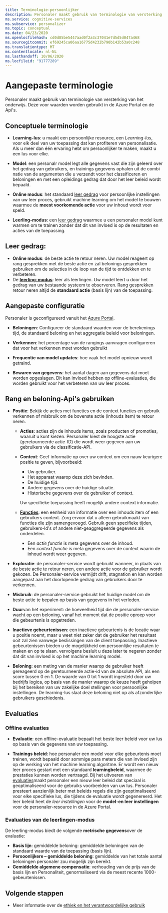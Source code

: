 ```yaml
---
title: Terminologie-persoonlijker
description: Personaler maakt gebruik van terminologie van versterking van het onderwijs. Deze voor waarden worden gebruikt in de Azure Portal en de Api's.
ms.service: cognitive-services
ms.subservice: personalizer
ms.topic: conceptual
ms.date: 04/23/2020
ms.openlocfilehash: cd0d85be5447aad0f2a3c37041e7d5d5d047a468
ms.sourcegitcommit: ef69245ca06aa16775d4232b790b142b53a0c248
ms.translationtype: MT
ms.contentlocale: nl-NL
ms.lasthandoff: 10/06/2020
ms.locfileid: "91777289"
---
```

# <a name="personalizer-terminology"></a>Aangepaste terminologie

Personaler maakt gebruik van terminologie van versterking van het onderwijs. Deze voor waarden worden gebruikt in de Azure Portal en de Api's.

## <a name="conceptual-terminology"></a>Conceptuele terminologie

* **Learning-lus**: u maakt een persoonlijke resource, een _Learning-lus_, voor elk deel van uw toepassing dat kan profiteren van personalisatie. Als u meer dan één ervaring hebt om persoonlijker te maken, maakt u een lus voor elke.

* **Model**: een personalr model legt alle gegevens vast die zijn geleerd over het gedrag van gebruikers, en trainings gegevens ophalen uit de combi natie van de argumenten die u verzendt voor het classificeren en beloningen en met een opleidings gedrag dat door het leer beleid wordt bepaald.

* **Online modus**: het standaard [leer gedrag](#learning-behavior) voor persoonlijke instellingen van uw leer proces, gebruikt machine learning om het model te bouwen waarmee de **meest voorkomende actie** voor uw inhoud wordt voor speld.

* **Leerling-modus**: een [leer gedrag](#learning-behavior) waarmee u een personaler model kunt warmen om te trainen zonder dat dit van invloed is op de resultaten en acties van de toepassing.

## <a name="learning-behavior"></a>Leer gedrag:

* **Online modus**: de beste actie te retour neren. Uw model reageert op rang gesprekken met de beste actie en zal belonings gesprekken gebruiken om de selecties in de loop van de tijd te ontdekken en te verbeteren.
* De **[leerling-modus](concept-apprentice-mode.md)**: leer als leerlingen. Uw model leert u door het gedrag van uw bestaande systeem te observeren. Rang gesprekken retour neren altijd de **standaard actie** (basis lijn) van de toepassing.

## <a name="personalizer-configuration"></a>Aangepaste configuratie

Personaler is geconfigureerd vanuit het [Azure Portal](https://portal.azure.com).

* **Beloningen**: Configureer de standaard waarden voor de berekenings tijd, de standaard beloning en het aggregatie beleid voor beloningen.

* **Verkennen**: het percentage van de rangings aanvragen configureren dat voor het verkennen moet worden gebruikt

* **Frequentie van model updates**: hoe vaak het model opnieuw wordt getraind.

* **Bewaren van gegevens**: het aantal dagen aan gegevens dat moet worden opgeslagen. Dit kan invloed hebben op offline-evaluaties, die worden gebruikt voor het verbeteren van uw leer proces.

## <a name="use-rank-and-reward-apis"></a>Rang en beloning-Api's gebruiken

* **Positie**: Bekijk de acties met functies en de context functies en gebruik verkennen of misbruik om de bovenste actie (inhouds item) te retour neren.

    * **Acties**: acties zijn de inhouds items, zoals producten of promoties, waaruit u kunt kiezen. Personaler kiest de hoogste actie (geretourneerde actie-ID) die wordt weer gegeven aan uw gebruikers via de classificatie-API.

    * **Context**: Geef informatie op over uw context om een nauw keurigere positie te geven, bijvoorbeeld:
        * Uw gebruiker.
        * Het apparaat waarop deze zich bevinden.
        * De huidige tijd.
        * Andere gegevens over de huidige situatie.
        * Historische gegevens over de gebruiker of context.

        Uw specifieke toepassing heeft mogelijk andere context informatie.

    * **[Functies](concepts-features.md)**: een eenheid van informatie over een inhouds item of een gebruikers context. Zorg ervoor dat u alleen gebruikmaakt van functies die zijn samengevoegd. Gebruik geen specifieke tijden, gebruikers-Id's of andere niet-geaggregeerde gegevens als onderdelen.

        * Een _actie functie_ is meta gegevens over de inhoud.
        * Een _context functie_ is meta gegevens over de context waarin de inhoud wordt weer gegeven.

* **Exploratie**: de personaler-service wordt gebruikt wanneer, in plaats van de beste actie te retour neren, een andere actie voor de gebruiker wordt gekozen. De Personaler-service vermijdt drift, stagnation en kan worden aangepast aan het doorlopende gedrag van gebruikers door te verkennen.

* **Misbruik**: de personaler-service gebruikt het huidige model om de beste actie te bepalen op basis van gegevens in het verleden.

* **Duur**van het experiment: de hoeveelheid tijd die de personaler-service wacht op een beloning, vanaf het moment dat de positie oproep voor die gebeurtenis is opgetreden.

* **Inactieve gebeurtenissen**: een inactieve gebeurtenis is de locatie waar u positie noemt, maar u weet niet zeker dat de gebruiker het resultaat ooit zal zien vanwege beslissingen van de client toepassing. Inactieve gebeurtenissen bieden u de mogelijkheid om persoonlijke resultaten te maken en op te slaan. vervolgens besluit u deze later te negeren zonder dat dit van invloed is op het machine learning model.


* **Beloning**: een meting van de manier waarop de gebruiker heeft gereageerd op de geretourneerde actie-id van de absolute API, als een score tussen 0 en 1. De waarde van 0 tot 1 wordt ingesteld door uw bedrijfs logica, op basis van de manier waarop de keuze heeft geholpen bij het bereiken van uw zakelijke doel stellingen voor persoonlijke instellingen. De learning-lus slaat deze beloning niet op als afzonderlijke gebruikers geschiedenis.

## <a name="evaluations"></a>Evaluaties

### <a name="offline-evaluations"></a>Offline evaluaties

* **Evaluatie**: een offline-evaluatie bepaalt het beste leer beleid voor uw lus op basis van de gegevens van uw toepassing.

* **Trainings beleid**: hoe personaler een model voor elke gebeurtenis moet treinen, wordt bepaald door sommige para meters die van invloed zijn op de werking van het machine learning algoritme. Er wordt een nieuw leer proces gestart met een standaard **learningbeleid**, waarmee de prestaties kunnen worden vertraagd. Bij het uitvoeren van [evaluaties](concepts-offline-evaluation.md)maakt personaler een nieuw leer beleid dat speciaal is geoptimaliseerd voor de gebruiks voorbeelden van uw lus. Personaler presteert aanzienlijk beter met beleids regels die zijn geoptimaliseerd voor elke specifieke lus, die tijdens de evaluatie wordt gegenereerd. Het leer beleid heet de _leer instellingen_ voor de **model-en leer instellingen** voor de personaler-resource in de Azure Portal.

### <a name="apprentice-mode-evaluations"></a>Evaluaties van de leerlingen-modus

De leerling-modus biedt de volgende **metrische gegevens**over de evaluatie:
* **Basis lijn**: gemiddelde beloning: gemiddelde beloningen van de standaard waarde van de toepassing (basis lijn).
* **Persoonlijkere – gemiddelde beloning**: gemiddelde van het totale aantal beloningen personaler zou mogelijk zijn bereikt.
* **Gemiddelde algemene compensatie**: verhouding van de prijs van de basis lijn en Personaliteit, genormaliseerd via de meest recente 1000-gebeurtenissen.

## <a name="next-steps"></a>Volgende stappen

* Meer informatie over de [ethiek en het verantwoordelijke gebruik](ethics-responsible-use.md)